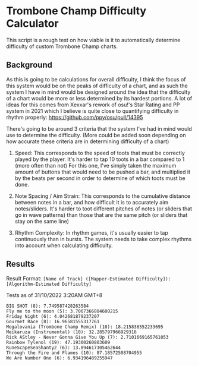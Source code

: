 # Trombone Champ Difficulty Calculator

This script is a rough test on how viable is it to automatically determine difficulty of custom Trombone Champ charts.

## Background

As this is going to be calculations for overall difficulty, I think the focus of this system would be on the peaks of difficulty of a chart, and as such the system I have in mind would be designed around the idea that the difficulty of a chart would be more or less determined by its hardest portions. A lot of ideas for this comes from Xexxar's rework of osu!'s Star Rating and PP system in 2021 which I believe is quite close to quantifying difficulty in rhythm properly: https://github.com/ppy/osu/pull/14395

There's going to be around 3 criteria that the system I've had in mind would use to determine the difficulty. (More could be added soon depending on how accurate these criteria are in determining difficulty of a chart)

1. Speed: This corresponds to the speed of toots that must be correctly played by the player. It's harder to tap 10 toots in a bar compared to 1 (more often than not)
For this one, I've simply taken the maximum amount of buttons that would need to be pushed a bar, and multiplied it by the beats per second in order to determine of which toots must be done.

2. Note Spacing / Aim Strain: This corresponds to the cumulative distance between notes in a bar, and how difficult it is to accurately aim notes/sliders. It's harder to toot different pitches of notes (or sliders that go in wave patterns) than those that are the same pitch (or sliders that stay on the same line)

3. Rhythm Complexity: In rhythm games, it's usually easier to tap continuously than in bursts. The system needs to take complex rhythms into account when calculating difficulty.

## Results

Result Format: `[Name of Track] ([Mapper-Estimated Difficulty]): [Algorithm-Estimated Difficulty]`

Tests as of 31/10/2022 3:20AM GMT+8

```
BIG SHOT (8): 7.749587428263584
Fly me to the moon (5): 3.7067366804600215
Friday Night (6): 4.042681879237207
Gourmet Race (8): 16.96581555317761
Megalovania (Trombone Champ Remix) (10): 18.215838552233695
Meikaruza (Instrumental) (10): 32.285797966929316
Rick AStley - Never Gonna Give You Up (7): 2.7101669165761053
Rainbow Tylenol (19): 47.19300260803609
RuneScapeSeaShanty2 (6): 13.894617305462644
Through the Fire and Flames (10): 87.18572508704955
We Are Number One (6): 6.934196489255947
```
